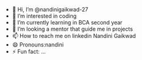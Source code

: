 - 👋 Hi, I’m @nandinigaikwad-27
- 👀 I’m interested in coding
- 🌱 I’m currently learning in BCA second year
- 💞️ I’m looking a mentor that guide me in projects
- 📫 How to reach me on linkedin Nandini Gaikwad
- 😄 Pronouns:nandini
- ⚡ Fun fact: ...

<!---
nandinigaikwad-27/nandinigaikwad-27 is a ✨ special ✨ repository because its `README.md` (this file) appears on your GitHub profile.
You can click the Preview link to take a look at your changes.
--->
